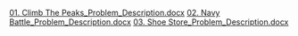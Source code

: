 [01. Climb The Peaks_Problem_Description.docx](https://github.com/VasilLozev/C-Advanced-Exam-14-December-2022/files/10229208/01.Climb.The.Peaks_Problem_Description.docx)
[02. Navy Battle_Problem_Description.docx](https://github.com/VasilLozev/C-Advanced-Exam-14-December-2022/files/10229209/02.Navy.Battle_Problem_Description.docx)
[03. Shoe Store_Problem_Description.docx](https://github.com/VasilLozev/C-Advanced-Exam-14-December-2022/files/10229210/03.Shoe.Store_Problem_Description.docx)
